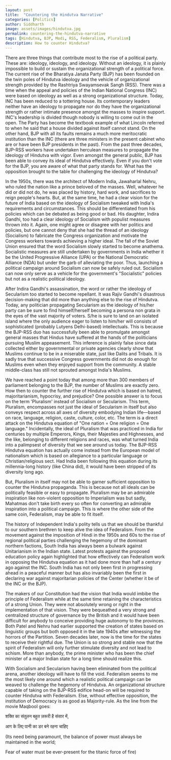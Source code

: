 ```yaml
---
layout: post
title:  "Countering the Hindutva Narrative"
categories: [Politics]
author: Siddharth
image: assets/images/hindutva.jpg
permalink: countering-the-hindutva-narrative
tags: [Hindutva, BJP, Modi, RSS, Federalism, Pluralism]
description: How to counter Hindutva?
---
```

There are three things that contribute most to the rise of a political party. These are: ideology, ideology, and ideology. Without an ideology, it is plainly impossible to build or sustain the organizational strength of a political force. The current rise of the Bharatiya Janata Party (BJP) has been founded on the twin poles of Hindutva ideology and the vehicle of organizational strength provided by the Rashtriya Swayamsevak Sangh (RSS). There was a time when the appeal and policies of the Indian National Congress (INC) were based on ideology as well as a strong organizational structure. Today, INC has been reduced to a tottering house. Its contemporary leaders neither have an ideology to propagate nor do they have the organizational strength or rather intimate presence amongst the masses to inspire support. INC's leadership is divided though nobody is willing to come out in the open. The Party has become the textbook example of what Lincoln referred to when he said that a house divided against itself cannot stand. On the other hand, BJP with all its faults remains a much more meritocratic institution than the INC (there are three ministers in the present cabinet who are or have been BJP presidents in the past). From the past three decades, BJP-RSS workers have undertaken herculean measures to propagate the ideology of Hindutva with vigor. Even amongst the general public, BJP has been able to convey its ideal of Hindutva effectively. Even if you don't vote for the BJP, you are aware of what that party stands for. What has the opposition brought to the table for challenging the ideology of Hindutva?

In the 1950s, there was the architect of Modern India, Jawaharlal Nehru, who ruled the nation like a prince beloved of the masses. Well, whatever he did or did not do, he was placed by history, hard work, and sacrifices to reign people's hearts. But, at the same time, he had a clear vision for the future of India based on the ideology of Socialism tweaked with India's requirements and circumstances. This should be differentiated from his policies which can be debated as being good or bad. His daughter, Indira Gandhi, too had a clear ideology of Socialism with populist measures thrown into it. Again, one might agree or disagree with her politics and policies, but one cannot deny that she had the thread of an ideology (Socialism) to fabricate the Congress organization and motivate the Congress workers towards achieving a higher ideal. The fall of the Soviet Union ensured that the word Socialism slowly started to become anathema. Socialistic measures are still undertaken by governments in India whether it be the United Progressive Alliance (UPA) or the National Democratic Alliance (NDA) but under the garb of alleviating the poor. Thus, launching a political campaign around Socialism can now be safely ruled out. Socialism can now only serve as a vehicle for the government's "Socialistic" policies but not as a realistic political ideology.

After Indira Gandhi's assassination, the word or rather the ideology of Secularism too started to become repellant. It was Rajiv Gandhi's disastrous decision-making that did more than anything else to the rise of Hindutva. Today, any politician propagating Secularism as the ideology of his/her party can be sure to find himself/herself becoming a persona non grata in the eyes of the vast majority of voters. S/he is sure to land on an isolated island where the only audience eager to listen to him/her will consists of sophisticated (probably Lutyens Delhi-based) intellectuals. This is because the BJP-RSS duo has successfully been able to promulgate amongst general masses that Hindus have suffered at the hands of the politicians pursuing Muslim appeasement. This inference is plainly false since data collected either by governmental or private agencies clearly show that Muslims continue to be in a miserable state, just like Dalits and Tribals. It is sadly true that successive Congress governments did not do enough for Muslims even when they enjoyed support from the community. A stable middle-class has still not sprouted amongst India's Muslims.

We have reached a point today that among more than 300 members of parliament belonging to the BJP, the number of Muslims are exactly zero. How then to counter the further rise of Hindutva which is based on hatred, majoritarianism, hypocrisy, and prejudice? One possible answer is to focus on the term 'Pluralism' instead of Socialism or Secularism. This term, Pluralism, encompasses not just the ideal of Secularism in itself but also conveys respect across all axes of diversity embodying Indian life—based on race, language, religion, caste, culture, color, etc. The term is a direct attack on the Hindutva equation of "One nation = One religion = One language." Incidentally, the ideal of Pluralism that was practiced in India for centuries by multiple Emperors, Kings, their Majesties and Highnesses, and the like, belonging to different religions and races, was what turned India into a palimpsest of diversity that we see around us today. The BJP-RSS Hindutva equation has actually come instead from the European model of nationalism which is based on allegiance to a particular language or Christian/religious sect. Had India been following this equation during its millennia-long history (like China did), it would have been stripped of its diversity long ago.

But, Pluralism in itself may not be able to garner sufficient opposition to counter the Hindutva propaganda. This is because not all ideals can be politically feasible or easy to propagate. Pluralism may be an admirable inspiration like non-violent opposition to Imperialism was but sadly, Mahatmas don't take birth every so often for converting an admirable inspiration into a political campaign. This is where the other side of the same coin, Federalism, may be able to fit itself.

The history of Independent India's polity tells us that we should be thankful to our southern brethren to keep alive the idea of Federalism. From the movement against the imposition of Hindi in the 1950s and 60s to the rise of regional political parties challenging the hegemony of the dominant northern factions, South India has always been a bulwark against Unitarianism in the Indian state. Latest protests against the proposed education policy again highlighted that how effectively can Federalism work in opposing the Hindutva equation as it had done more than half a century ago against the INC. South India has not only been first in progressing ahead in a peaceful manner but has also invariably been the first in declaring war against majoritarian policies of the Center (whether it be of the INC or the BJP).

The makers of our Constitution had the vision that India would imbibe the principle of Federalism while at the same time retaining the characteristics of a strong Union. They were not absolutely wrong or right in the implementation of that vision. They were bequeathed a very strong and centralized structure of governance by the British and it would have been difficult for anybody to conceive providing huge autonomy to the provinces. Both Patel and Nehru had earlier supported the creation of states based on linguistic groups but both opposed it in the late 1940s after witnessing the horrors of the Partition. Seven decades later, now is the time for the states to receive their rightful due. The Union is so strong and stable now that the spirit of Federalism will only further stimulate diversity and not lead to schism. More than anybody, the prime minister who has been the chief minister of a major Indian state for a long time should realize this.

With Socialism and Secularism having been eliminated from the political arena, another ideology will have to fill the void. Federalism seems to me the most likely one around which a realistic political campaign can be weaved to challenge the hegemony of Hindutva. An organizational structure capable of taking on the BJP-RSS edifice head-on will be required to counter Hindutva with Federalism. Else, without effective opposition, the institution of Democracy is as good as Majority-rule. As the line from the movie Maqbool goes:

शक्ति का संतुलन बहुत ज़रूरी है संसार में, 

आग के लिए पानी का डर बने रहना चाहिए

(Its need being paramount, the balance of power must always be maintained in the world; 

Fear of water must be ever-present for the titanic force of fire)